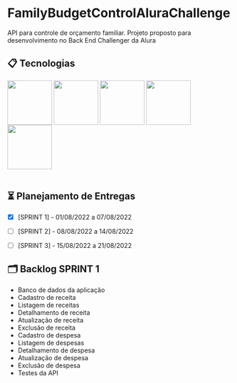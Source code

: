 # FamilyBudgetControlAluraChallenge
API para controle de orçamento familiar. Projeto proposto para desenvolvimento no Back End Challenger da Alura

## :clipboard: Tecnologias

<div style="display: inline_block">
  <img align="center"  height="100" width="100" src="https://cdn.jsdelivr.net/gh/devicons/devicon/icons/csharp/csharp-original.svg" />
  <img align="center"  height="100" width="100" src="https://cdn.jsdelivr.net/gh/devicons/devicon/icons/dot-net/dot-net-original.svg" />
  <img align="center"  height="100" width="100" src="https://cdn.jsdelivr.net/gh/devicons/devicon/icons/microsoftsqlserver/microsoftsqlserver-plain-wordmark.svg" /> 
  <img align="center"  height="100" width="100" src="https://cdn.jsdelivr.net/gh/devicons/devicon/icons/visualstudio/visualstudio-plain.svg" />
  <img align="center"  height="100" width="100" src="https://cdn.jsdelivr.net/gh/devicons/devicon/icons/trello/trello-plain.svg" />
</div>

<br>

## :hourglass_flowing_sand: Planejamento de Entregas
- [x] [SPRINT 1] - 01/08/2022 a 07/08/2022

- [ ] [SPRINT 2] - 08/08/2022 a 14/08/2022

- [ ] [SPRINT 3] - 15/08/2022 a 21/08/2022



## :card_index_dividers: Backlog SPRINT 1
* Banco de dados da aplicação
* Cadastro de receita
* Listagem de receitas
* Detalhamento de receita
* Atualização de receita
* Exclusão de receita
* Cadastro de despesa
* Listagem de despesas
* Detalhamento de despesa
* Atualização de despesa
* Exclusão de despesa
* Testes da API
